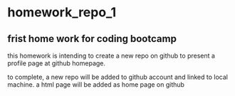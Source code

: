 # homework_repo_1

## frist home work for coding bootcamp

this homework is intending to create a new repo on github to present a profile page at github homepage.

to complete, a new repo will be added to github account and linked to local machine. a html page will be added as home page on github
